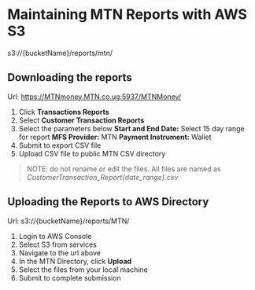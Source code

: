 # Maintaining MTN Reports with AWS S3

s3://{bucketName}/reports/mtn/

## Downloading the reports

Url: https://MTNmoney.MTN.co.ug:5937/MTNMoney/

1. Click **Transactions Reports**
2. Select **Customer Transaction Reports**
3. Select the parameters below
   **Start and End Date:** Select 15 day range for report
   **MFS Provider:** MTN
   **Payment Instrument:** Wallet
4. Submit to export CSV file
5. Upload CSV file to public MTN CSV directory

> NOTE: do not rename or edit the files.
> All files are named as _Customer*Transaction_Report*{date_range}.csv_

## Uploading the Reports to AWS Directory

Url: s3://{bucketName}/reports/MTN/

1. Login to AWS Console
2. Select S3 from services
3. Navigate to the url above
4. In the MTN Directory, click **Upload**
5. Select the files from your local machine
6. Submit to complete submission
